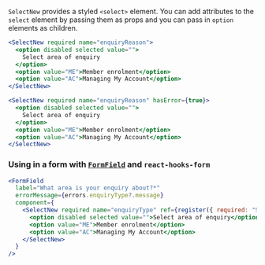 `SelectNew` provides a styled `<select>` element. You can add attributes to the `select` element by passing them as props and you can pass in `option` elements as children.

```jsx
<SelectNew required name="enquiryReason">
  <option disabled selected value="">
    Select area of enquiry
  </option>
  <option value="ME">Member enrolment</option>
  <option value="AC">Managing My Account</option>
</SelectNew>
```

```jsx
<SelectNew required name="enquiryReason" hasError={true}>
  <option disabled selected value="">
    Select area of enquiry
  </option>
  <option value="ME">Member enrolment</option>
  <option value="AC">Managing My Account</option>
</SelectNew>
```

### Using in a form with [`FormField`](/#/Components?id=formfield) and `react-hooks-form`

```jsx static
<FormField
  label="What area is your enquiry about?*"
  errorMessage={errors.enquiryType?.message}
  component={
    <SelectNew required name="enquiryType" ref={register({ required: "Select an enquiry type." }}>
      <option disabled selected value="">Select area of enquiry</option>
      <option value="ME">Member enrolment</option>
      <option value="AC">Managing My Account</option>
    </SelectNew>
  }
/>
```
